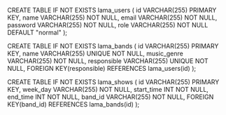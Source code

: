 CREATE TABLE IF NOT EXISTS lama_users (
  id VARCHAR(255) PRIMARY KEY,
  name VARCHAR(255) NOT NULL,
  email VARCHAR(255) NOT NULL,
  password VARCHAR(255) NOT NULL,
  role VARCHAR(255) NOT NULL DEFAULT "normal"
);

CREATE TABLE IF NOT EXISTS lama_bands (
  id VARCHAR(255) PRIMARY KEY,
  name VARCHAR(255) UNIQUE NOT NULL,
  music_genre VARCHAR(255) NOT NULL,
  responsible VARCHAR(255) UNIQUE NOT NULL,
  FOREIGN KEY(responsible) REFERENCES lama_users(id)
);

CREATE TABLE IF NOT EXISTS lama_shows (
  id VARCHAR(255) PRIMARY KEY,
  week_day VARCHAR(255) NOT NULL,
  start_time INT NOT NULL,
  end_time INT NOT NULL,
  band_id VARCHAR(255) NOT NULL,
  FOREIGN KEY(band_id) REFERENCES lama_bands(id)
);